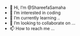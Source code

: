 - 👋 Hi, I’m @ShareefaSamaha
- 👀 I’m interested in coding
- 🌱 I’m currently learning ..
- 💞️ I’m looking to collaborate on ...
- 📫 How to reach me ...

<!---
ShareefaSamaha/ShareefaSamaha is a ✨ special ✨ repository because its `README.md` (this file) appears on your GitHub profile.
You can click the Preview link to take a look at your changes.
--->
